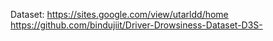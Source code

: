 Dataset: https://sites.google.com/view/utarldd/home 
https://github.com/bindujiit/Driver-Drowsiness-Dataset-D3S-
